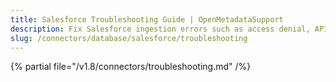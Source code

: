 ```yaml
---
title: Salesforce Troubleshooting Guide | OpenMetadataSupport
description: Fix Salesforce ingestion errors such as access denial, API rate limits, or object sync issues.
slug: /connectors/database/salesforce/troubleshooting
---
```


{% partial file="/v1.8/connectors/troubleshooting.md" /%}
